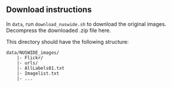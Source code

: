 ## Download instructions

In `data`, run `download_nuswide.sh` to download the original images.
Decompress the downloaded .zip file here.

This directory should have the following structure:
```
data/NUSWIDE_images/
	|- Flickr/
	|- urls/
	|- AllLabels81.txt
	|- Imagelist.txt
	|- ...
```
